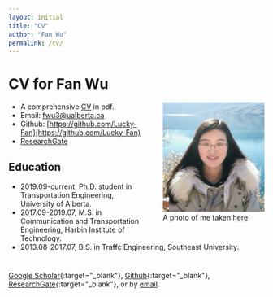 ```yaml
---
layout: initial
title: "CV"
author: "Fan Wu"
permalink: /cv/
---
```

# CV for Fan Wu

<figure style="float:right;margin-top:0;margin-left:10;margin-right:0;">
  <img src="..//assets/images/fan.jpg" width="200" alt="My portrait"/>
  <figcaption>A photo of me taken <a href="https://goo.gl/maps/55mTwwm9Pfy7hUMZ6" target="_blank">here</a></figcaption>
</figure>

- A comprehensive [CV](../assets/files/CV_Fan.pdf) in pdf.
- Email: [fwu3@ualberta.ca](mailto:fwu3@ualberta.ca)
- Github: [https://github.com/Lucky-Fan](https://github.com/Lucky-Fan)
- [ResearchGate](https://www.researchgate.net/profile/Fan_Wu33)

## Education
- 2019.09-current, Ph.D. student in Transportation Engineering, University of Alberta.
- 2017.09-2019.07, M.S. in Communication and Transportation Engineering, Harbin Institute of Technology.
- 2013.08-2017.07, B.S. in Traffc Engineering, Southeast University.

#
[Google Scholar](https://scholar.google.com/citations?user=YhrxIBAAAAAJ&hl=en){:target="_blank"}, [Github](https://github.com/chengzhanhong){:target="_blank"}, [ResearchGate](https://www.researchgate.net/profile/Zhanhong_Cheng2){:target="_blank"}, or by [email](mailto:fwu3@ualberta.ca). 